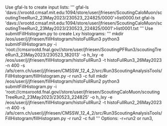 
Use gfal-ls to create input lists:
'''
gfal-ls 'davs://xrootd.cmsaf.mit.edu:1094/store/user/jfriesen/ScoutingCaloMuon/scoutingTreeRun2_23May2023/230523_224825/0000'>list0000.txt
gfal-ls 'davs://xrootd.cmsaf.mit.edu:1094/store/user/jfriesen/ScoutingCaloMuon/scoutingTreeRun2_23May2023/230523_224825/0001'>list0001.txt
'''
Use submitFillHistogram.py to create Lxy histograms:
'''
mkdir /eos/user/j/jfriesen/fillHistogram/histoFullRun3
python3 submitFillHistogram.py -i 'root://cmsxrootd.fnal.gov//store/user/jfriesen/ScoutingPFRun3/scoutingTreeRun3_23May2023/230523_182013' -o h_lxy -e /eos/user/j/jfriesen/fillHistogram/histoFullRun3 -t histoFullRun3_26May2023 -n 400 -s /afs/cern.ch/user/j/jfriesen/CMSSW_12_4_2/src/Run3ScoutingAnalysisTools/FillHistogram/fillHistogram.py -r run3 -c full
mkdir /eos/user/j/jfriesen/fillHistogram/histoFullRun2
python3 submitFillHistogram.py -i 'root://cmsxrootd.fnal.gov//store/user/jfriesen/ScoutingCaloMuon/scoutingTreeRun2_23May2023/230523_224825' -o h_lxy -e /eos/user/j/jfriesen/fillHistogram/histoFullRun2 -t histoFullRun2_26May2023 -n 400 -s /afs/cern.ch/user/j/jfriesen/CMSSW_12_4_2/src/Run3ScoutingAnalysisTools/FillHistogram/fillHistogram.py -r run2 -c full
'''
Options: -r=run2 or run3, 
